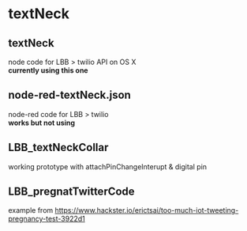 # textNeck

## textNeck
node code for LBB > twilio API on OS X  
**currently using this one**

## node-red-textNeck.json
node-red code for LBB > twilio   
**works but not using**

## LBB_textNeckCollar 
working prototype with attachPinChangeInterupt & digital pin

## LBB_pregnatTwitterCode
example from https://www.hackster.io/erictsai/too-much-iot-tweeting-pregnancy-test-3922d1
